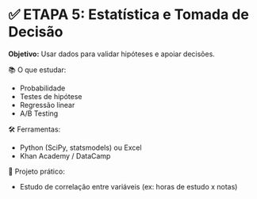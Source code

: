 # ✅ **ETAPA 5: Estatística e Tomada de Decisão**

**Objetivo:** Usar dados para validar hipóteses e apoiar decisões.

📚 O que estudar:

* Probabilidade
* Testes de hipótese
* Regressão linear
* A/B Testing

🛠️ Ferramentas:

* Python (SciPy, statsmodels) ou Excel
* Khan Academy / DataCamp

📌 Projeto prático:

* Estudo de correlação entre variáveis (ex: horas de estudo x notas)